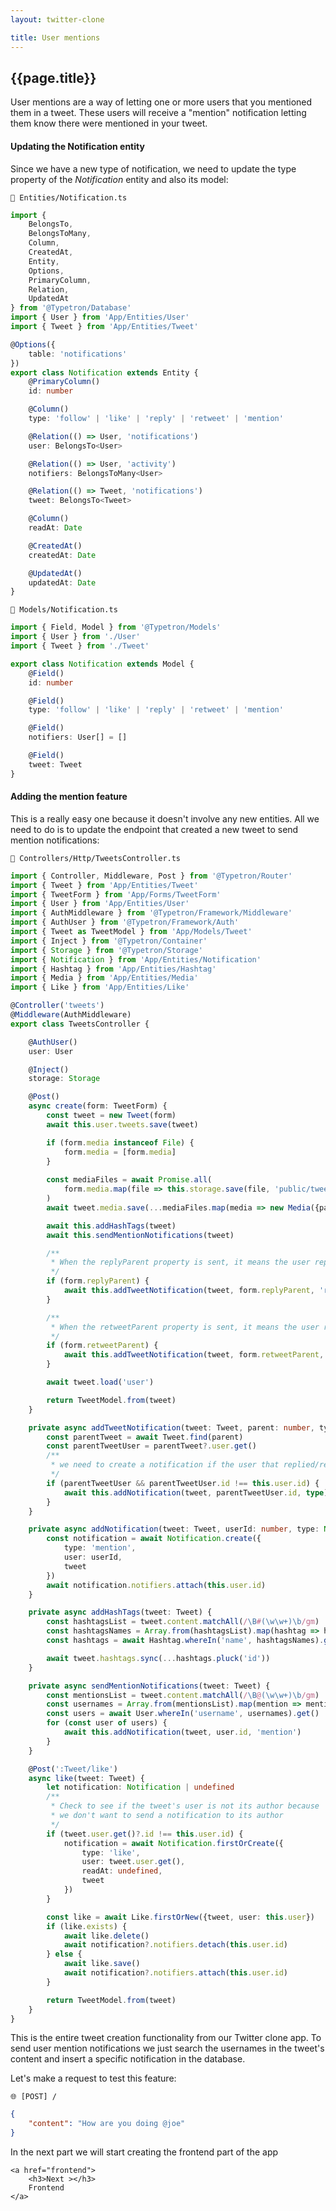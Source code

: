 ```yaml
---
layout: twitter-clone

title: User mentions
---
```


## {{page.title}}

User mentions are a way of letting one or more users that you mentioned them in a tweet. These users will receive a
"mention" notification letting them know there were mentioned in your tweet.

#### Updating the Notification entity

Since we have a new type of notification, we need to update the type property of the _Notification_ entity and also its
model:

```file-path
📁 Entities/Notification.ts
```

```ts
import {
    BelongsTo,
    BelongsToMany,
    Column,
    CreatedAt,
    Entity,
    Options,
    PrimaryColumn,
    Relation,
    UpdatedAt
} from '@Typetron/Database'
import { User } from 'App/Entities/User'
import { Tweet } from 'App/Entities/Tweet'

@Options({
    table: 'notifications'
})
export class Notification extends Entity {
    @PrimaryColumn()
    id: number

    @Column()
    type: 'follow' | 'like' | 'reply' | 'retweet' | 'mention'

    @Relation(() => User, 'notifications')
    user: BelongsTo<User>

    @Relation(() => User, 'activity')
    notifiers: BelongsToMany<User>

    @Relation(() => Tweet, 'notifications')
    tweet: BelongsTo<Tweet>

    @Column()
    readAt: Date

    @CreatedAt()
    createdAt: Date

    @UpdatedAt()
    updatedAt: Date
}

```

```file-path
📁 Models/Notification.ts
```

```ts
import { Field, Model } from '@Typetron/Models'
import { User } from './User'
import { Tweet } from './Tweet'

export class Notification extends Model {
    @Field()
    id: number

    @Field()
    type: 'follow' | 'like' | 'reply' | 'retweet' | 'mention'

    @Field()
    notifiers: User[] = []

    @Field()
    tweet: Tweet
}
```

#### Adding the mention feature

This is a really easy one because it doesn't involve any new entities. All we need to do is to update the endpoint that
created a new tweet to send mention notifications:

```file-path
📁 Controllers/Http/TweetsController.ts
```

```ts
import { Controller, Middleware, Post } from '@Typetron/Router'
import { Tweet } from 'App/Entities/Tweet'
import { TweetForm } from 'App/Forms/TweetForm'
import { User } from 'App/Entities/User'
import { AuthMiddleware } from '@Typetron/Framework/Middleware'
import { AuthUser } from '@Typetron/Framework/Auth'
import { Tweet as TweetModel } from 'App/Models/Tweet'
import { Inject } from '@Typetron/Container'
import { Storage } from '@Typetron/Storage'
import { Notification } from 'App/Entities/Notification'
import { Hashtag } from 'App/Entities/Hashtag'
import { Media } from 'App/Entities/Media'
import { Like } from 'App/Entities/Like'

@Controller('tweets')
@Middleware(AuthMiddleware)
export class TweetsController {

    @AuthUser()
    user: User

    @Inject()
    storage: Storage

    @Post()
    async create(form: TweetForm) {
        const tweet = new Tweet(form)
        await this.user.tweets.save(tweet)

        if (form.media instanceof File) {
            form.media = [form.media]
        }
        
        const mediaFiles = await Promise.all(
            form.media.map(file => this.storage.save(file, 'public/tweets-media'))
        )
        await tweet.media.save(...mediaFiles.map(media => new Media({path: media})))

        await this.addHashTags(tweet)
        await this.sendMentionNotifications(tweet)

        /**
         * When the replyParent property is sent, it means the user replied this tweet.
         */
        if (form.replyParent) {
            await this.addTweetNotification(tweet, form.replyParent, 'reply')
        }

        /**
         * When the retweetParent property is sent, it means the user retweeted this tweet.
         */
        if (form.retweetParent) {
            await this.addTweetNotification(tweet, form.retweetParent, 'retweet')
        }

        await tweet.load('user')

        return TweetModel.from(tweet)
    }

    private async addTweetNotification(tweet: Tweet, parent: number, type: 'reply' | 'retweet') {
        const parentTweet = await Tweet.find(parent)
        const parentTweetUser = parentTweet?.user.get()
        /**
         * we need to create a notification if the user that replied/retweeted with this tweet is not its author.
         */
        if (parentTweetUser && parentTweetUser.id !== this.user.id) {
            await this.addNotification(tweet, parentTweetUser.id, type)
        }
    }

    private async addNotification(tweet: Tweet, userId: number, type: Notification['type']) {
        const notification = await Notification.create({
            type: 'mention',
            user: userId,
            tweet
        })
        await notification.notifiers.attach(this.user.id)
    }

    private async addHashTags(tweet: Tweet) {
        const hashtagsList = tweet.content.matchAll(/\B#(\w\w+)\b/gm)
        const hashtagsNames = Array.from(hashtagsList).map(hashtag => hashtag[1])
        const hashtags = await Hashtag.whereIn('name', hashtagsNames).get()

        await tweet.hashtags.sync(...hashtags.pluck('id'))
    }

    private async sendMentionNotifications(tweet: Tweet) {
        const mentionsList = tweet.content.matchAll(/\B@(\w\w+)\b/gm)
        const usernames = Array.from(mentionsList).map(mention => mention[1])
        const users = await User.whereIn('username', usernames).get()
        for (const user of users) {
            await this.addNotification(tweet, user.id, 'mention')
        }
    }

    @Post(':Tweet/like')
    async like(tweet: Tweet) {
        let notification: Notification | undefined
        /**
         * Check to see if the tweet's user is not its author because
         * we don't want to send a notification to its author
         */
        if (tweet.user.get()?.id !== this.user.id) {
            notification = await Notification.firstOrCreate({
                type: 'like',
                user: tweet.user.get(),
                readAt: undefined,
                tweet
            })
        }

        const like = await Like.firstOrNew({tweet, user: this.user})
        if (like.exists) {
            await like.delete()
            await notification?.notifiers.detach(this.user.id)
        } else {
            await like.save()
            await notification?.notifiers.attach(this.user.id)
        }

        return TweetModel.from(tweet)
    }
}
```

This is the entire tweet creation functionality from our Twitter clone app. To send user mention notifications we just
search the usernames in the tweet's content and insert a specific notification in the database.

Let's make a request to test this feature:

```file-path
🌐 [POST] /
```

```json
{
    "content": "How are you doing @joe"
}
```

<div class="tutorial-next-page">
    In the next part we will start creating the frontend part of the app

    <a href="frontend">
        <h3>Next ></h3>
        Frontend
    </a>

</div>

